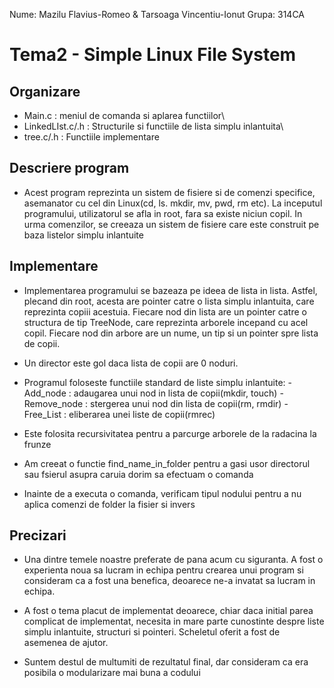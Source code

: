 Nume: Mazilu Flavius-Romeo & Tarsoaga Vincentiu-Ionut
Grupa: 314CA

# Tema2 - Simple Linux File System

## Organizare

* Main.c : meniul de comanda si aplarea functiilor\
* LinkedLIst.c/.h : Structurile si functiile de lista simplu inlantuita\
* tree.c/.h : Functiile implementare

## Descriere program

* Acest program reprezinta un sistem de fisiere si de comenzi specifice,
asemanator cu cel din Linux(cd, ls. mkdir, mv, pwd, rm etc). La inceputul
programului, utilizatorul se afla in root, fara sa existe niciun copil. In
urma comenzilor, se creeaza un sistem de fisiere care este construit pe 
baza listelor simplu inlantuite

## Implementare

* Implementarea programului se bazeaza pe ideea de lista in lista. Astfel, 
plecand din root, acesta are pointer catre o lista simplu inlantuita, care
reprezinta copiii acestuia. Fiecare nod din lista are un pointer catre
o structura de tip TreeNode, care reprezinta arborele incepand cu acel copil.
Fiecare nod din arbore are un nume, un tip si un pointer spre lista de copii.

* Un director este gol daca lista de copii are 0 noduri.

* Programul foloseste functiile standard de liste simplu inlantuite:
-Add_node : adaugarea unui nod in lista de copii(mkdir, touch)
-Remove_node : stergerea unui nod din lista de copii(rm, rmdir)
-Free_List : eliberarea unei liste de copii(rmrec)

* Este folosita recursivitatea pentru a parcurge arborele de la radacina la 
frunze

* Am creeat o functie find_name_in_folder pentru a gasi usor directorul sau 
fsierul asupra caruia dorim sa efectuam o comanda

* Inainte de a executa o comanda, verificam tipul nodului pentru a nu aplica
comenzi de folder la fisier si invers

## Precizari 

* Una dintre temele noastre preferate de pana acum cu siguranta. A fost o
experienta noua sa lucram in echipa pentru crearea unui program si consideram
ca a fost una benefica, deoarece ne-a invatat sa lucram in echipa. 

* A fost o tema placut de implementat deoarece, chiar daca initial parea
complicat de implementat, necesita in mare parte cunostinte despre liste 
simplu inlantuite, structuri si pointeri. Scheletul oferit a fost de asemenea
de ajutor.

* Suntem destul de multumiti de rezultatul final, dar consideram ca era 
posibila o modularizare mai buna a codului
